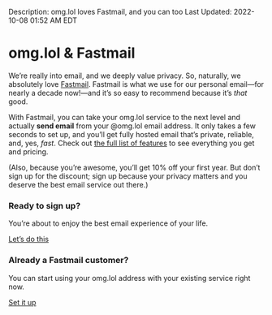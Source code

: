 Description: omg.lol loves Fastmail, and you can too
Last Updated: 2022-10-08 01:52 AM EDT

# omg.lol & Fastmail

We’re really into email, and we deeply value privacy. So, naturally, we absolutely love [Fastmail](http://fastmail.com/omglol/). Fastmail is what we use for our personal email—for nearly a decade now!—and it’s so easy to recommend because it’s _that_ good.

With Fastmail, you can take your omg.lol service to the next level and actually **send email** from your @omg.lol email address. It only takes a few seconds to set up, and you’ll get fully hosted email that’s private, reliable, and, yes, _fast_. Check out [the full list of features](https://www.fastmail.com/omglol/#pricing) to see everything you get and pricing.

(Also, because you’re awesome, you’ll get 10% off your first year. But don’t sign up for the discount; sign up because your privacy matters and you deserve the best email service out there.)

<div class="flex">

<div class="box buttoned rounded padded violet-2-bg">
	<h3>Ready to sign up?</h3>
	<p>You’re about to enjoy the best email experience of your life.</p>
	<p><a class="button violet-7-bg white-fg" href="https://www.fastmail.com/omglol/">Let’s do this</a></p>
</div>
<div class="box buttoned rounded padded violet-2-bg">
	<h3>Already a Fastmail customer?</h3>
	<p>You can start using your omg.lol address with your existing service right now.</p>
	<p><a class="button violet-7-bg white-fg" href="/info/fastmail-setup">Set it up</a></p>
</div>

</div>
